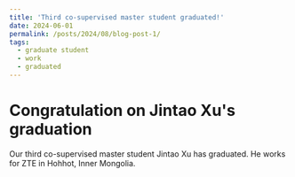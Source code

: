 ```yaml
---
title: 'Third co-supervised master student graduated!'
date: 2024-06-01
permalink: /posts/2024/08/blog-post-1/
tags:
  - graduate student
  - work
  - graduated
---
```

Congratulation on Jintao Xu's graduation
======

Our third co-supervised master student Jintao Xu has graduated.  He works for ZTE in Hohhot, Inner Mongolia.



